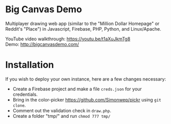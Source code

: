 # Big Canvas Demo
Multiplayer drawing web app (similar to the "Million Dollar Homepage" or Reddit's "Place") in Javascript, Firebase, PHP, Python, and Linux/Apache.

YouTube video walkthrough: <a href=https://youtu.be/t1aXuJkmTg8>https://youtu.be/t1aXuJkmTg8</a><BR>
Demo: http://bigcanvasdemo.com/

# Installation
If you wish to deploy your own instance, here are a few changes necessary:
- Create a Firebase project and make a file `creds.json` for your credentials.
- Bring in the color-picker https://github.com/Simonwep/pickr using `git clone`.
- Comment out the validation check in `draw.php`.
- Create a folder "tmp/" and run `chmod 777 tmp/`
